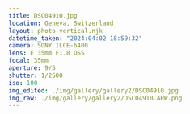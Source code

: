 ```yaml
---
title: DSC04910.jpg
location: Geneva, Switzerland
layout: photo-vertical.njk
datetime_taken: "2024:04:02 18:59:32"
camera: SONY ILCE-6400
lens: E 35mm F1.8 OSS
focal: 35mm
aperture: 9/5
shutter: 1/2500
iso: 100
img_edited: ./img/gallery/gallery2/DSC04910.jpg
img_raw: ./img/gallery/gallery2/DSC04910.ARW.png
---
```

